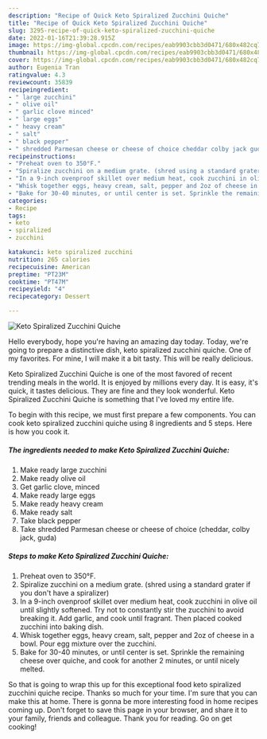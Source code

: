 ```yaml
---
description: "Recipe of Quick Keto Spiralized Zucchini Quiche"
title: "Recipe of Quick Keto Spiralized Zucchini Quiche"
slug: 3295-recipe-of-quick-keto-spiralized-zucchini-quiche
date: 2022-01-16T21:39:28.915Z
image: https://img-global.cpcdn.com/recipes/eab9903cbb3d0471/680x482cq70/keto-spiralized-zucchini-quiche-recipe-main-photo.jpg
thumbnail: https://img-global.cpcdn.com/recipes/eab9903cbb3d0471/680x482cq70/keto-spiralized-zucchini-quiche-recipe-main-photo.jpg
cover: https://img-global.cpcdn.com/recipes/eab9903cbb3d0471/680x482cq70/keto-spiralized-zucchini-quiche-recipe-main-photo.jpg
author: Eugenia Tran
ratingvalue: 4.3
reviewcount: 35839
recipeingredient:
- " large zucchini"
- " olive oil"
- " garlic clove minced"
- " large eggs"
- " heavy cream"
- " salt"
- " black pepper"
- " shredded Parmesan cheese or cheese of choice cheddar colby jack guda"
recipeinstructions:
- "Preheat oven to 350°F."
- "Spiralize zucchini on a medium grate. (shred using a standard grater if you don&#39;t have a spiralizer)"
- "In a 9-inch ovenproof skillet over medium heat, cook zucchini in olive oil until slightly softened. Try not to constantly stir the zucchini to avoid breaking it. Add garlic, and cook until fragrant. Then placed cooked zucchini into baking dish."
- "Whisk together eggs, heavy cream, salt, pepper and 2oz of cheese in a bowl. Pour egg mixture over the zucchini."
- "Bake for 30-40 minutes, or until center is set. Sprinkle the remaining cheese over quiche, and cook for another 2 minutes, or until nicely melted."
categories:
- Recipe
tags:
- keto
- spiralized
- zucchini

katakunci: keto spiralized zucchini 
nutrition: 265 calories
recipecuisine: American
preptime: "PT23M"
cooktime: "PT47M"
recipeyield: "4"
recipecategory: Dessert

---
```



![Keto Spiralized Zucchini Quiche](https://img-global.cpcdn.com/recipes/eab9903cbb3d0471/680x482cq70/keto-spiralized-zucchini-quiche-recipe-main-photo.jpg)

Hello everybody, hope you're having an amazing day today. Today, we're going to prepare a distinctive dish, keto spiralized zucchini quiche. One of my favorites. For mine, I will make it a bit tasty. This will be really delicious.



Keto Spiralized Zucchini Quiche is one of the most favored of recent trending meals in the world. It is enjoyed by millions every day. It is easy, it's quick, it tastes delicious. They are fine and they look wonderful. Keto Spiralized Zucchini Quiche is something that I've loved my entire life.


To begin with this recipe, we must first prepare a few components. You can cook keto spiralized zucchini quiche using 8 ingredients and 5 steps. Here is how you cook it.

<!--inarticleads1-->

##### The ingredients needed to make Keto Spiralized Zucchini Quiche:

1. Make ready  large zucchini
1. Make ready  olive oil
1. Get  garlic clove, minced
1. Make ready  large eggs
1. Make ready  heavy cream
1. Make ready  salt
1. Take  black pepper
1. Take  shredded Parmesan cheese or cheese of choice (cheddar, colby jack, guda)




<!--inarticleads2-->

##### Steps to make Keto Spiralized Zucchini Quiche:

1. Preheat oven to 350°F.
1. Spiralize zucchini on a medium grate. (shred using a standard grater if you don&#39;t have a spiralizer)
1. In a 9-inch ovenproof skillet over medium heat, cook zucchini in olive oil until slightly softened. Try not to constantly stir the zucchini to avoid breaking it. Add garlic, and cook until fragrant. Then placed cooked zucchini into baking dish.
1. Whisk together eggs, heavy cream, salt, pepper and 2oz of cheese in a bowl. Pour egg mixture over the zucchini.
1. Bake for 30-40 minutes, or until center is set. Sprinkle the remaining cheese over quiche, and cook for another 2 minutes, or until nicely melted.




So that is going to wrap this up for this exceptional food keto spiralized zucchini quiche recipe. Thanks so much for your time. I'm sure that you can make this at home. There is gonna be more interesting food in home recipes coming up. Don't forget to save this page in your browser, and share it to your family, friends and colleague. Thank you for reading. Go on get cooking!
